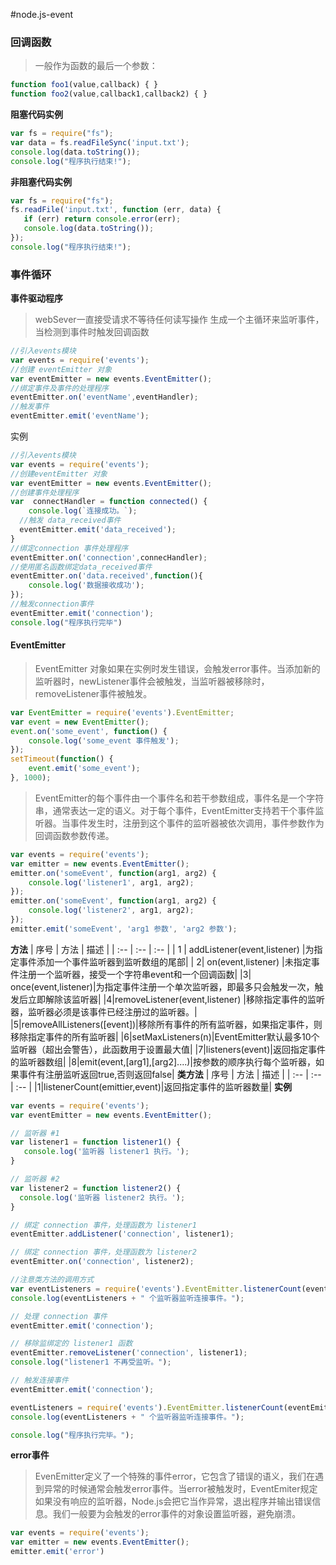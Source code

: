 #node.js-event
### 回调函数
>一般作为函数的最后一个参数：
```js
function foo1(value,callback) { }
function foo2(value,callback1,callback2) { }
```
**阻塞代码实例**
```js
var fs = require("fs");
var data = fs.readFileSync('input.txt');
console.log(data.toString());
console.log("程序执行结束!");
```
**非阻塞代码实例**
```js
var fs = require("fs");
fs.readFile('input.txt', function (err, data) {
   if (err) return console.error(err);
   console.log(data.toString());
});
console.log("程序执行结束!");
```
### 事件循环
**事件驱动程序**
>webSever一直接受请求不等待任何读写操作
>生成一个主循环来监听事件，当检测到事件时触发回调函数
```js
//引入events模块
var events = require('events');
//创建 eventEmitter 对象
var eventEmitter = new events.EventEmitter();
//绑定事件及事件的处理程序
eventEmitter.on('eventName',eventHandler);
//触发事件
eventEmitter.emit('eventName');
```
实例
```js
//引入events模块
var events = require('events');
//创建eventEmitter 对象
var eventEmitter = new events.EventEmitter();
//创建事件处理程序
var  connectHandler = function connected() {
    console.log(`连接成功。`);
  //触发 data_received事件
  eventEmitter.emit('data_received');
}
//绑定connection 事件处理程序
eventEmitter.on('connection',connecHandler);
//使用匿名函数绑定data_received事件
eventEmitter.on('data.received',function(){
    console.log('数据接收成功');
});
//触发connection事件
eventEmitter.emit('connection');
console.log("程序执行完毕")
```
#### EventEmitter
>EventEmitter 对象如果在实例时发生错误，会触发error事件。当添加新的监听器时，newListener事件会被触发，当监听器被移除时，removeListener事件被触发。
```js
var EventEmitter = require('events').EventEmitter; 
var event = new EventEmitter(); 
event.on('some_event', function() { 
    console.log('some_event 事件触发'); 
}); 
setTimeout(function() { 
    event.emit('some_event'); 
}, 1000); 
```
>EventEmitter的每个事件由一个事件名和若干参数组成，事件名是一个字符串，通常表达一定的语义。对于每个事件，EventEmitter支持若干个事件监听器。当事件发生时，注册到这个事件的监听器被依次调用，事件参数作为回调函数参数传递。
```js
var events = require('events'); 
var emitter = new events.EventEmitter(); 
emitter.on('someEvent', function(arg1, arg2) { 
    console.log('listener1', arg1, arg2); 
}); 
emitter.on('someEvent', function(arg1, arg2) { 
    console.log('listener2', arg1, arg2); 
}); 
emitter.emit('someEvent', 'arg1 参数', 'arg2 参数');
```
**方法**
| 序号 | 方法 | 描述 |
| :-- | :-- | :-- |
| 1 | addListener(event,listener) |为指定事件添加一个事件监听器到监听数组的尾部|
| 2| on(event,listener) |未指定事件注册一个监听器，接受一个字符串event和一个回调函数|
|3| once(event,listener)|为指定事件注册一个单次监听器，即最多只会触发一次，触发后立即解除该监听器|
|4|removeListener(event,listener) |移除指定事件的监听器，监听器必须是该事件已经注册过的监听器。|
|5|removeAllListeners([event])|移除所有事件的所有监听器，如果指定事件，则移除指定事件的所有监听器|
|6|setMaxListeners(n)|EventEmitter默认最多10个监听器（超出会警告），此函数用于设置最大值|
|7|listeners(event)|返回指定事件的监听器数组|
|8|emit(event,[arg1],[arg2]....)|按参数的顺序执行每个监听器，如果事件有注册监听返回true,否则返回false|
**类方法**
| 序号 | 方法 | 描述 |
| :-- | :-- | :-- |
|1|listenerCount(emittier,event)|返回指定事件的监听器数量|
**实例**
```js
var events = require('events');
var eventEmitter = new events.EventEmitter();

// 监听器 #1
var listener1 = function listener1() {
   console.log('监听器 listener1 执行。');
}

// 监听器 #2
var listener2 = function listener2() {
  console.log('监听器 listener2 执行。');
}

// 绑定 connection 事件，处理函数为 listener1 
eventEmitter.addListener('connection', listener1);

// 绑定 connection 事件，处理函数为 listener2
eventEmitter.on('connection', listener2);

//注意类方法的调用方式
var eventListeners = require('events').EventEmitter.listenerCount(eventEmitter,'connection');
console.log(eventListeners + " 个监听器监听连接事件。");

// 处理 connection 事件 
eventEmitter.emit('connection');

// 移除监绑定的 listener1 函数
eventEmitter.removeListener('connection', listener1);
console.log("listener1 不再受监听。");

// 触发连接事件
eventEmitter.emit('connection');

eventListeners = require('events').EventEmitter.listenerCount(eventEmitter,'connection');
console.log(eventListeners + " 个监听器监听连接事件。");

console.log("程序执行完毕。");
```
**error事件**
> EvenEmitter定义了一个特殊的事件error，它包含了错误的语义，我们在遇到异常的时候通常会触发error事件。当error被触发时，EventEmiter规定如果没有响应的监听器，Node.js会把它当作异常，退出程序并输出错误信息。我们一般要为会触发的error事件的对象设置监听器，避免崩溃。
```js
var events = require('events');
var emitter = new events.EventEmitter();
emitter.emit('error')
```